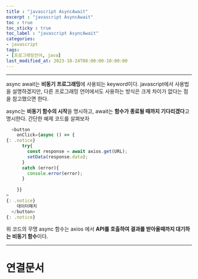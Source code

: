 ```yaml
---
title : "javascript AsyncAwait"
excerpt : "javascript AsyncAwait"
toc : true
toc_sticky : true
toc_label : "javascript AsyncAwait"
categories:
- javascript
tags:
- [프로그래밍언어, java]
last_modified_at: 2023-10-24T08:00:00-10:00:00
---
```

  
---
  
 async await는 **비동기 프로그래밍**에 사용되는 keyword이다. javascript에서 사용법을 설명하겠지만, 다른 프로그래밍 언어에서도 사용하는 방식은 크게 차이가 없다는 점을 참고했으면 한다.

 async는 **비동기 함수의 시작**을 명시하고, await는 **함수가 종료될 때까지 기다리겠다**고 명시한다. 간단한 예제 코드를 살펴보자
  
```javascript
  <button
	onClick={async () => { 
{: .notice}  
	  try{
		const response = await axios.get(URL);
		setData(response.data);
	  }
	  catch (error){
		console.error(error);
	  }
	  
	}}
> 
{: .notice}  
	데이터패치
  </button> 
{: .notice}  

```

 위 코드의 무명 async 함수는 axios 에서 **API를 호출하여 결과를 받아올때까지 대기하는 비동기 함수**이다.

---
  
# 연결문서

